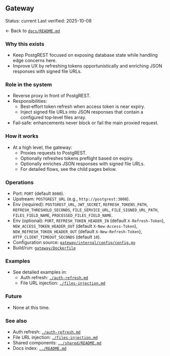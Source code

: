 ## Gateway

Status: current
Last verified: 2025-10-08

← Back to [`docs/README.md`](../README.md)

### Why this exists

- Keep PostgREST focused on exposing database state while handling edge concerns here.
- Improve UX by refreshing tokens opportunistically and enriching JSON responses with signed file URLs.

### Role in the system

- Reverse proxy in front of PostgREST.
- Responsibilities:
  - Best‑effort token refresh when access token is near expiry.
  - Inject signed file URLs into JSON responses that contain a configured top‑level files array.
- Fail‑safe: enhancements never block or fail the main proxied request.

### How it works

- At a high level, the gateway:
  - Proxies requests to PostgREST.
  - Optionally refreshes tokens preflight based on expiry.
  - Optionally enriches JSON responses with signed file URLs.
  - For detailed flows, see the child pages below.

### Operations

- Port: `PORT` (default `8080`).
- Upstream: `POSTGREST_URL` (e.g., `http://postgrest:3000`).
- Env (required): `POSTGREST_URL`, `JWT_SECRET`, `REFRESH_TOKENS_PATH`, `REFRESH_THRESHOLD_SECONDS`, `FILE_SERVICE_URL`, `FILE_SIGNED_URL_PATH`, `FILES_FIELD_NAME`, `PROCESSED_FILES_FIELD_NAME`.
- Env (optional): `PORT`, `REFRESH_TOKEN_HEADER_IN` (default `X-Refresh-Token`), `NEW_ACCESS_TOKEN_HEADER_OUT` (default `X-New-Access-Token`), `NEW_REFRESH_TOKEN_HEADER_OUT` (default `X-New-Refresh-Token`), `HTTP_CLIENT_TIMEOUT_SECONDS` (default `10`).
- Configuration source: [`gateway/internal/config/config.go`](../../gateway/internal/config/config.go)
- Build/run: [`gateway/Dockerfile`](../../gateway/Dockerfile)

### Examples

- See detailed examples in:
  - Auth refresh: [`./auth-refresh.md`](./auth-refresh.md)
  - File URL injection: [`./files-injection.md`](./files-injection.md)

### Future

- None at this time.

### See also

- Auth refresh: [`./auth-refresh.md`](./auth-refresh.md)
- File URL injection: [`./files-injection.md`](./files-injection.md)
- Shared components: [`../shared/README.md`](../shared/README.md)
- Docs index: [`../README.md`](../README.md)
